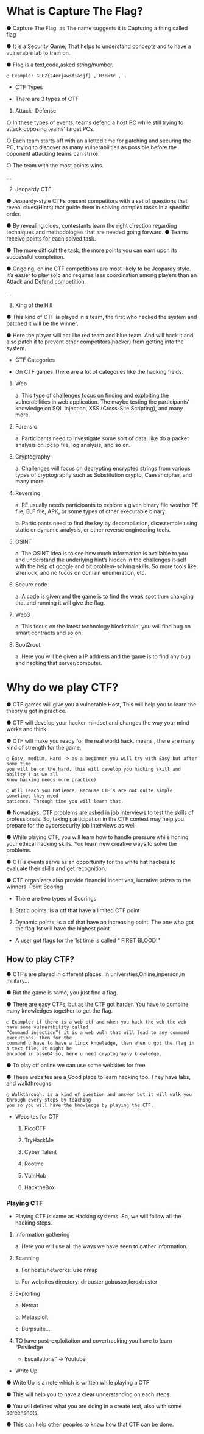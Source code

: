 # What is Capture The Flag?

● Capture The Flag, as The name suggests it is Capturing a thing 
called flag

● It is a Security Game, That helps to understand concepts and to 
have a vulnerable lab to train on.

● Flag is a text,code,asked string/number.

    ○ Example: GEEZ{24erjawsfiasjf} , H3ck3r , …

* CTF Types

- There are 3 types of CTF

1. Attack- Defense

○ In these types of events, teams defend a host PC while still trying to 
attack opposing teams’ target PCs.

○ Each team starts off with an allotted time for patching and securing the 
PC, trying to discover as many vulnerabilities as possible before the 
opponent attacking teams can strike. 

○ The team with the most points wins.

…

2. Jeopardy CTF

● Jeopardy-style CTFs present competitors with a set of questions that 
reveal clues(Hints) that guide them in solving complex tasks in a specific 
order.

● By revealing clues, contestants learn the right direction regarding 
techniques and methodologies that are needed going forward. 
● Teams receive points for each solved task. 

● The more difficult the task, the more points you can earn upon its 
successful completion.

● Ongoing, online CTF competitions are most likely to be Jeopardy style. 
It’s easier to play solo and requires less coordination among players than 
an Attack and Defend competition.

…

3. King of the Hill

● This kind of CTF is played in a team, the first who hacked the system and 
patched it will be the winner.

● Here the player will act like red team and blue team. And will hack it and 
also patch it to prevent other competitors(hacker) from getting into the 
system.

* CTF Categories 

- On CTF games There are a lot of categories like the hacking fields.

1. Web

    a. This type of challenges focus on finding and exploiting the vulnerabilities in web application. The maybe testing 
    the participants’ knowledge on SQL Injection, XSS (Cross-Site Scripting), and many more.

2. Forensic

    a. Participants need to investigate some sort of data, like do a packet analysis on .pcap file, log analysis, and so on.

3. Cryptography

    a. Challenges will focus on decrypting encrypted strings from various types of cryptography such as Substitution 
    crypto, Caesar cipher, and many more.

4. Reversing

    a. RE usually needs participants to explore a given binary file weather PE file, ELF file, APK, or some types of other 
    executable binary. 

    b. Participants need to find the key by decompilation, disassemble using static or dynamic analysis, or other 
    reverse engineering tools.

5. OSINT

    a. The OSINT idea is to see how much information is available to you and understand the underlying hint’s hidden 
    in the challenges it-self with the help of google and bit problem-solving skills. So more tools like sherlock, and no 
    focus on domain enumeration, etc.

6. Secure code

    a. A code is given and the game is to find the weak spot then changing that and running it will give the flag.

7. Web3

    a. This focus on the latest technology blockchain, you will find bug on smart contracts and so on.

8. Boot2root

    a. Here you will be given a IP address and the game is to find any bug and hacking that server/computer.

# Why do we play CTF?

● CTF games will give you a vulnerable Host, This will help you to learn the 
theory u got in practice.

● CTF will develop your hacker mindset and changes the way your mind works 
and think.

● CTF will make you ready for the real world hack. means , there are many kind 
of strength for the game,

    ○ Easy, medium, Hard -> as a beginner you will try with Easy but after some time 
    you will be on the hard, this will develop you hacking skill and ability ( as we all 
    know hacking needs more practice)

    ○ Will Teach you Patience, Because CTF’s are not quite simple sometimes they need 
    patience. Through time you will learn that.

● Nowadays, CTF problems are asked in job interviews to test the skills of professionals. 
So, taking participation in the CTF contest may help you prepare for the cybersecurity 
job interviews as well.

● While playing CTF, you will learn how to handle pressure while honing your ethical 
hacking skills. You learn new creative ways to solve the problems.

● CTFs events serve as an opportunity for the white hat hackers to evaluate their skills and 
get recognition.

● CTF organizers also provide financial incentives, lucrative prizes to the winners.
Point Scoring

- There are two types of Scorings.

1. Static points: is a ctf that have a limited CTF point

2. Dynamic points: is a ctf that have an increasing point. The one who got the flag 1st will 
have the highest point.

- A user got flags for the 1st time is called “ FIRST BLOOD!”

## How to play CTF?

● CTF’s are played in different places. In universties,Online,inperson,in military…

● But the game is same, you just find a flag.

● There are easy CTFs, but as the CTF got harder. You have to combine many knowledges 
together to get the flag.

    ○ Example: if there is a web ctf and when you hack the web the web have some vulnerability called 
    “Command injection”( it is a web vuln that will lead to any command executions) then for the 
    command u have to have a linux knowledge, then when u got the flag in a text file, it might be 
    encoded in base64 so, here u need cryptography knowledge.

● To play ctf online we can use some websites for free.

● These websites are a Good place to learn hacking too. They have labs, and walkthroughs

    ○ Walkthrough: is a kind of question and answer but it will walk you through every steps by teaching 
    you so you will have the knowledge by playing the CTF.

- Websites for CTF

    1. PicoCTF

    2. TryHackMe

    3. Cyber Talent

    4. Rootme

    5. VulnHub

    6. HacktheBox

### Playing CTF

* Playing CTF is same as Hacking systems. So, we will follow all the hacking 
steps.

1. Information gathering

    a. Here you will use all the ways we have seen to gather information.

2. Scanning

    a. For hosts/networks: use nmap

    b. For websites directory: dirbuster,gobuster,feroxbuster

3. Exploiting

    a. Netcat

    b. Metasploit

    c. Burpsuite….

4. TO have post-exploitation and covertracking you have to learn “Priviledge 

    - Escallations” -> Youtube

* Write Up

● Write Up is a note which is written while playing a CTF

● This will help you to have a clear understanding on each steps.

● You will defined what you are doing in a create text, also with some 
screenshots.

● This can help other peoples to know how that CTF can be done. 
